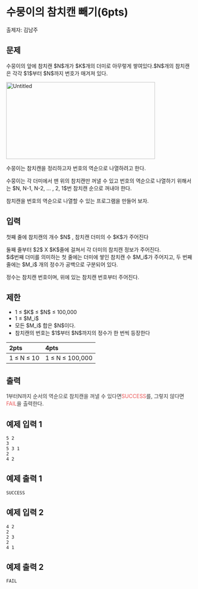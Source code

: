 # 수뭉이의 참치캔 빼기(6pts)

출제자: 김남주

## 문제

<p style="margin-left: 0px;">수뭉이의 앞에 참치캔 $N$개가 $K$개의 더미로 아무렇게 쌓여있다.$N$개의 참치캔은 각각 $1$부터 $N$까지 번호가 매겨져 있다.</p><p><img src="http://test.timelimitexceeded.kr/public/upload/fea3cd1818.png" alt="Untitled" width="400" height="207.0000126342781" /></p><p>수뭉이는 참치캔을 정리하고자 번호의 역순으로 나열하려고 한다.</p><p>수뭉이는 각 더미에서 맨 위의 참치캔만 꺼낼 수 있고 번호의 역순으로 나열하기 위해서는 $N, N-1, N-2, ... , 2, 1$번 참치캔 순으로 꺼내야 한다.</p><p>참치캔을 번호의 역순으로 나열할 수 있는 프로그램을 만들어 보자.</p>

## 입력

<p style="margin-left: 0px;">첫째 줄에 참치캔의 개수 $N$ , 참치캔 더미의 수 $K$가 주어진다</p><p>둘째 줄부터 $2$ X $K$줄에 걸쳐서 각 더미의 참치캔 정보가 주어진다.<br />$i$번째 더미를 의미하는 첫 줄에는 더미에 쌓인 참치캔 수 $M_i$가 주어지고, 두 번째 줄에는 $M_i$ 개의 정수가 공백으로 구분되어 있다.</p><p>정수는 참치캔 번호이며, 위에 있는 참치캔 번호부터 주어진다.</p><h2>제한</h2><ul><li>1 ≤ $K$ ≤ $N$ ≤ 100,000</li><li>1 ≤ $M_i$</li><li>모든 $M_i$ 합은 $N$이다.</li><li>참치캔의 번호는 $1$부터 $N$까지의 정수가 한 번씩 등장한다</li></ul><table><thead><tr><th style="text-align: left;">2pts</th><th style="text-align: left;">4pts</th></tr></thead><tbody><tr><td>1 ≤ N ≤ 10</td><td>1 ≤ N ≤ 100,000</td></tr></tbody></table>

## 출력

<p><span style="color: rgb(51, 51, 51);">1부터N까지 순서의 역순으로 참치캔을 꺼낼 수 있다면</span><span style="color: rgb(235, 87, 87);">SUCCESS</span><span style="color: rgb(51, 51, 51);">를, 그렇지 않다면</span><span style="color: rgb(235, 87, 87);">FAIL</span><span style="color: rgb(51, 51, 51);">을 출력한다.</span><br /></p>


## 예제 입력 1

```
5 2
3
5 3 1
2
4 2
```

## 예제 출력 1

```
SUCCESS
```


## 예제 입력 2

```
4 2
2
2 3
2
4 1
```

## 예제 출력 2

```
FAIL
```